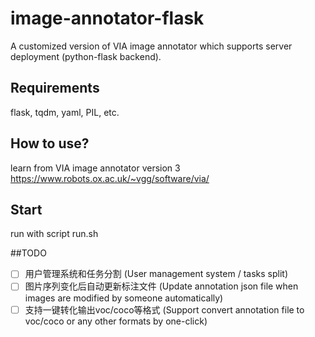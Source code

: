 # image-annotator-flask
A customized version of VIA image annotator which supports server deployment (python-flask backend).

## Requirements
flask, tqdm, yaml, PIL, etc.

## How to use?
learn from VIA image annotator version 3 
https://www.robots.ox.ac.uk/~vgg/software/via/

## Start
run with script run.sh

##TODO
- [ ] 用户管理系统和任务分割 (User management system / tasks split)
- [ ] 图片序列变化后自动更新标注文件 (Update annotation json file when images are modified by someone automatically)
- [ ] 支持一键转化输出voc/coco等格式 (Support convert annotation file to voc/coco or any other formats by one-click)